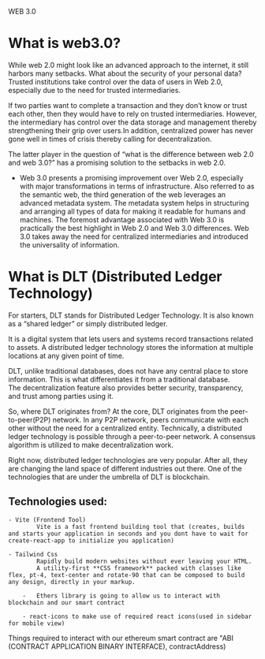 WEB 3.0

# What is web3.0?

While web 2.0 might look like an advanced approach to the internet, it still harbors many setbacks. What about the security of your personal data? Trusted institutions take control over the data of users in Web 2.0, especially due to the need for trusted intermediaries.

If two parties want to complete a transaction and they don’t know or trust each other, then they would have to rely on trusted intermediaries. However, the intermediary has control over the data storage and management thereby strengthening their grip over users.In addition, centralized power has never gone well in times of crisis thereby calling for decentralization.

The latter player in the question of “what is the difference between web 2.0 and web 3.0?” has a promising solution to the setbacks in web 2.0.

- Web 3.0 presents a promising improvement over Web 2.0, especially with major transformations in terms of infrastructure. Also referred to as the semantic web, the third generation of the web leverages an advanced metadata system. The metadata system helps in structuring and arranging all types of data for making it readable for humans and machines. The foremost advantage associated with Web 3.0 is practically the best highlight in Web 2.0 and Web 3.0 differences. Web 3.0 takes away the need for centralized intermediaries and introduced the universality of information.

# What is DLT (Distributed Ledger Technology)

For starters, DLT stands for Distributed Ledger Technology. It is also known as a “shared ledger” or simply distributed ledger.

It is a digital system that lets users and systems record transactions related to assets. A distributed ledger technology stores the information at multiple locations at any given point of time.

DLT, unlike traditional databases, does not have any central place to store information. This is what differentiates it from a traditional database. The decentralization feature also provides better security, transparency, and trust among parties using it.

So, where DLT originates from?
At the core, DLT originates from the peer-to-peer(P2P) network. In any P2P network, peers communicate with each other without the need for a centralized entity. Technically, a distributed ledger technology is possible through a peer-to-peer network. A consensus algorithm is utilized to make decentralization work.

Right now, distributed ledger technologies are very popular. After all, they are changing the land space of different industries out there. One of the technologies that are under the umbrella of DLT is blockchain.

## Technologies used:

    - Vite (Frontend Tool)
            Vite is a fast frontend building tool that (creates, builds and starts your application in seconds and you dont have to wait for create-react-app to initialize you application)

    - Tailwind Css
            Rapidly build modern websites without ever leaving your HTML.
            A utility-first **CSS framework** packed with classes like flex, pt-4, text-center and rotate-90 that can be composed to build any design, directly in your markup.

        -   Ethers library is going to allow us to interact with blockchain and our smart contract

        - react-icons to make use of required react icons(used in sidebar for mobile view)
 

 Things required to interact with our ethereum smart contract are "ABI (CONTRACT APPLICATION BINARY INTERFACE), contractAddress)